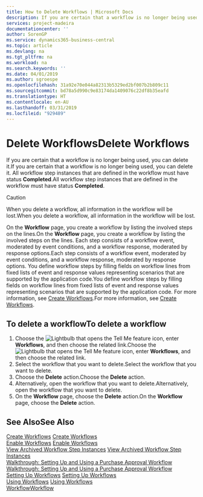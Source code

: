 ```yaml
---
title: How to Delete Workflows | Microsoft Docs
description: If you are certain that a workflow is no longer being used, you can delete it. All workflow step instances that are defined in the workflow must have status **Completed**.
services: project-madeira
documentationcenter: ''
author: SorenGP
ms.service: dynamics365-business-central
ms.topic: article
ms.devlang: na
ms.tgt_pltfrm: na
ms.workload: na
ms.search.keywords: ''
ms.date: 04/01/2019
ms.author: sgroespe
ms.openlocfilehash: 31a92e70e044a82313b5329ed2bf007b2b809c11
ms.sourcegitcommit: bd78a5d990c9e83174da1409076c22df8b35eafd
ms.translationtype: HT
ms.contentlocale: en-AU
ms.lasthandoff: 03/31/2019
ms.locfileid: "929489"
---
```

# <a name="delete-workflows"></a><span data-ttu-id="4f012-104">Delete Workflows</span><span class="sxs-lookup"><span data-stu-id="4f012-104">Delete Workflows</span></span>
<span data-ttu-id="4f012-105">If you are certain that a workflow is no longer being used, you can delete it.</span><span class="sxs-lookup"><span data-stu-id="4f012-105">If you are certain that a workflow is no longer being used, you can delete it.</span></span> <span data-ttu-id="4f012-106">All workflow step instances that are defined in the workflow must have status **Completed**.</span><span class="sxs-lookup"><span data-stu-id="4f012-106">All workflow step instances that are defined in the workflow must have status **Completed**.</span></span>  

> [!CAUTION]  
>  <span data-ttu-id="4f012-107">When you delete a workflow, all information in the workflow will be lost.</span><span class="sxs-lookup"><span data-stu-id="4f012-107">When you delete a workflow, all information in the workflow will be lost.</span></span>  

 <span data-ttu-id="4f012-108">On the **Workflow** page, you create a workflow by listing the involved steps on the lines.</span><span class="sxs-lookup"><span data-stu-id="4f012-108">On the **Workflow** page, you create a workflow by listing the involved steps on the lines.</span></span> <span data-ttu-id="4f012-109">Each step consists of a workflow event, moderated by event conditions, and a workflow response, moderated by response options.</span><span class="sxs-lookup"><span data-stu-id="4f012-109">Each step consists of a workflow event, moderated by event conditions, and a workflow response, moderated by response options.</span></span> <span data-ttu-id="4f012-110">You define workflow steps by filling fields on workflow lines from fixed lists of event and response values representing scenarios that are supported by the application code.</span><span class="sxs-lookup"><span data-stu-id="4f012-110">You define workflow steps by filling fields on workflow lines from fixed lists of event and response values representing scenarios that are supported by the application code.</span></span> <span data-ttu-id="4f012-111">For more information, see [Create Workflows](across-how-to-create-workflows.md).</span><span class="sxs-lookup"><span data-stu-id="4f012-111">For more information, see [Create Workflows](across-how-to-create-workflows.md).</span></span>  

## <a name="to-delete-a-workflow"></a><span data-ttu-id="4f012-112">To delete a workflow</span><span class="sxs-lookup"><span data-stu-id="4f012-112">To delete a workflow</span></span>  
1.  <span data-ttu-id="4f012-113">Choose the ![Lightbulb that opens the Tell Me feature](media/ui-search/search_small.png "Tell me what you want to do") icon, enter **Workflows**, and then choose the related link.</span><span class="sxs-lookup"><span data-stu-id="4f012-113">Choose the ![Lightbulb that opens the Tell Me feature](media/ui-search/search_small.png "Tell me what you want to do") icon, enter **Workflows**, and then choose the related link.</span></span>  
2.  <span data-ttu-id="4f012-114">Select the workflow that you want to delete.</span><span class="sxs-lookup"><span data-stu-id="4f012-114">Select the workflow that you want to delete.</span></span>  
3.  <span data-ttu-id="4f012-115">Choose the **Delete** action.</span><span class="sxs-lookup"><span data-stu-id="4f012-115">Choose the **Delete** action.</span></span>  
4.  <span data-ttu-id="4f012-116">Alternatively, open the workflow that you want to delete.</span><span class="sxs-lookup"><span data-stu-id="4f012-116">Alternatively, open the workflow that you want to delete.</span></span>  
5.  <span data-ttu-id="4f012-117">On the **Workflow** page, choose the **Delete** action.</span><span class="sxs-lookup"><span data-stu-id="4f012-117">On the **Workflow** page, choose the **Delete** action.</span></span>  

## <a name="see-also"></a><span data-ttu-id="4f012-118">See Also</span><span class="sxs-lookup"><span data-stu-id="4f012-118">See Also</span></span>  
 <span data-ttu-id="4f012-119">[Create Workflows](across-how-to-create-workflows.md) </span><span class="sxs-lookup"><span data-stu-id="4f012-119">[Create Workflows](across-how-to-create-workflows.md) </span></span>  
 <span data-ttu-id="4f012-120">[Enable Workflows](across-how-to-enable-workflows.md) </span><span class="sxs-lookup"><span data-stu-id="4f012-120">[Enable Workflows](across-how-to-enable-workflows.md) </span></span>  
 <span data-ttu-id="4f012-121">[View Archived Workflow Step Instances](across-how-to-view-archived-workflow-step-instances.md) </span><span class="sxs-lookup"><span data-stu-id="4f012-121">[View Archived Workflow Step Instances](across-how-to-view-archived-workflow-step-instances.md) </span></span>  
 <span data-ttu-id="4f012-122">[Walkthrough: Setting Up and Using a Purchase Approval Workflow](walkthrough-setting-up-and-using-a-purchase-approval-workflow.md) </span><span class="sxs-lookup"><span data-stu-id="4f012-122">[Walkthrough: Setting Up and Using a Purchase Approval Workflow](walkthrough-setting-up-and-using-a-purchase-approval-workflow.md) </span></span>  
 <span data-ttu-id="4f012-123">[Setting Up Workflows](across-set-up-workflows.md) </span><span class="sxs-lookup"><span data-stu-id="4f012-123">[Setting Up Workflows](across-set-up-workflows.md) </span></span>  
 <span data-ttu-id="4f012-124">[Using Workflows](across-use-workflows.md) </span><span class="sxs-lookup"><span data-stu-id="4f012-124">[Using Workflows](across-use-workflows.md) </span></span>  
 [<span data-ttu-id="4f012-125">Workflow</span><span class="sxs-lookup"><span data-stu-id="4f012-125">Workflow</span></span>](across-workflow.md)   
